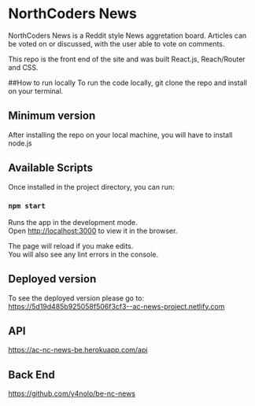 # NorthCoders News

NorthCoders News is a Reddit style News aggretation board.
Articles can be voted on or discussed, with the user able to vote on comments.

This repo is the front end of the site and was built React.js, Reach/Router and CSS.

##How to run locally
To run the code locally, git clone the repo and install on your terminal.

## Minimum version

After installing the repo on your local machine, you will have to install node.js

## Available Scripts

Once installed in the project directory, you can run:

### `npm start`

Runs the app in the development mode.<br>
Open [http://localhost:3000](http://localhost:3000) to view it in the browser.

The page will reload if you make edits.<br>
You will also see any lint errors in the console.

## Deployed version

To see the deployed version please go to:
https://5d19d485b925058f506f3cf3--ac-news-project.netlify.com

## API

https://ac-nc-news-be.herokuapp.com/api

## Back End

https://github.com/y4nolo/be-nc-news
